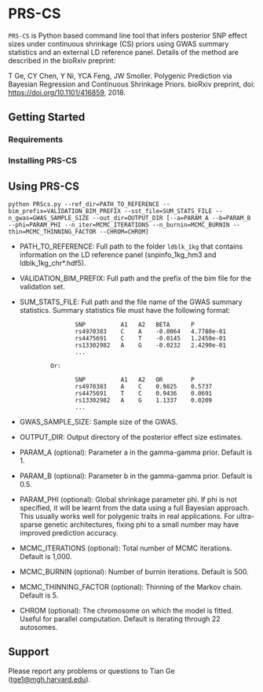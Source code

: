 # PRS-CS
`PRS-CS` is Python based command line tool that infers posterior SNP effect sizes under continuous shrinkage (CS) priors
using GWAS summary statistics and an external LD reference panel. Details of the method are described in the bioRxiv preprint:

T Ge, CY Chen, Y Ni, YCA Feng, JW Smoller. Polygenic Prediction via Bayesian Regression and Continuous Shrinkage Priors. bioRxiv preprint, doi: https://doi.org/10.1101/416859, 2018.
 

## Getting Started


### Requirements


### Installing PRS-CS


## Using PRS-CS

`
python PRScs.py --ref_dir=PATH_TO_REFERENCE --bim_prefix=VALIDATION_BIM_PREFIX --sst_file=SUM_STATS_FILE --n_gwas=GWAS_SAMPLE_SIZE --out_dir=OUTPUT_DIR [--a=PARAM_A --b=PARAM_B --phi=PARAM_PHI --n_iter=MCMC_ITERATIONS --n_burnin=MCMC_BURNIN --thin=MCMC_THINNING_FACTOR --CHROM=CHROM]
`
 - PATH_TO_REFERENCE: Full path to the folder `ldblk_1kg` that contains information on the LD reference panel (snpinfo_1kg_hm3 and ldblk_1kg_chr*.hdf5).

 - VALIDATION_BIM_PREFIX: Full path and the prefix of the bim file for the validation set. 

 - SUM_STATS_FILE: Full path and the file name of the GWAS summary statistics.
                   Summary statistics file must have the following format:

```
                   SNP          A1   A2   BETA      P
                   rs4970383    C    A    -0.0064   4.7780e-01
                   rs4475691    C    T    -0.0145   1.2450e-01
                   rs13302982   A    G    -0.0232   2.4290e-01
                   ...
```
                Or:
```
                   SNP          A1   A2   OR        P
                   rs4970383    A    C    0.9825    0.5737                 
                   rs4475691    T    C    0.9436    0.0691
                   rs13302982   A    G    1.1337    0.0209
                   ...
```

 - GWAS_SAMPLE_SIZE: Sample size of the GWAS.

 - OUTPUT_DIR: Output directory of the posterior effect size estimates.

 - PARAM_A (optional): Parameter a in the gamma-gamma prior. Default is 1.

 - PARAM_B (optional): Parameter b in the gamma-gamma prior. Default is 0.5.

 - PARAM_PHI (optional): Global shrinkage parameter phi. If phi is not specified, it will be learnt from the data using a full Bayesian approach. This usually works well for polygenic traits in real applications. For ultra-sparse genetic architectures, fixing phi to a small number may have improved prediction accuracy.

 - MCMC_ITERATIONS (optional): Total number of MCMC iterations. Default is 1,000.

 - MCMC_BURNIN (optional): Number of burnin iterations. Default is 500.

 - MCMC_THINNING_FACTOR (optional): Thinning of the Markov chain. Default is 5.

 - CHROM (optional): The chromosome on which the model is fitted. Useful for parallel computation. Default is iterating through 22 autosomes.


## Support
Please report any problems or questions to Tian Ge (tge1@mgh.harvard.edu).
